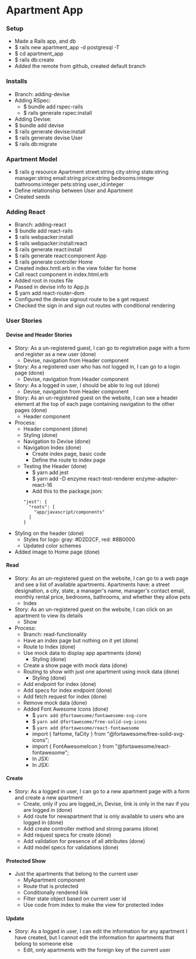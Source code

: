 # Apartment App

### Setup
- Made a Rails app, and db
- $ rails new apartment_app -d postgresql -T
- $ cd apartment_app
- $ rails db:create
- Added the remote from github, created default branch

### Installs
- Branch: adding-devise
- Adding RSpec:
  - $ bundle add rspec-rails
  - $ rails generate rspec:install
- Adding Devise:
- $ bundle add devise
- $ rails generate devise:install
- $ rails generate devise User
- $ rails db:migrate

### Apartment Model
- $ rails g resource Apartment street:string city:string state:string manager:string email:string price:string bedrooms:integer bathrooms:integer pets:string user_id:integer
- Define relationship between User and Apartment
- Created seeds

### Adding React
- Branch: adding-react
- $ bundle add react-rails
- $ rails webpacker:install
- $ rails webpacker:install:react
- $ rails generate react:install
- $ rails generate react:component App
- $ rails generate controller Home
- Created index.hmtl.erb in the view folder for home
- Call react component in index.html.erb
- Added root in routes file
- Passed in devise info to App.js
- $ yarn add react-router-dom
- Configured the devise signout route to be a get request
- Checked the sign in and sign out routes with conditional rendering


### User Stories

#### Devise and Header Stories
- Story: As a un-registered guest, I can go to registration page with a form and register as a new user (done)
  - Devise, navigation from Header component
- Story: As a registered user who has not logged in, I can go to a login page (done)
  - Devise, navigation from Header component
- Story: As a logged in user, I should be able to log out (done)
  - Devise, navigation from Header component
- Story: As an un-registered guest on the website, I can see a header element at the top of each page containing navigation to the other pages (done)
  - Header component
- Process:
  - Header component (done)
  - Styling (done)
  - Navigation to Devise (done)
  - Navigation Index (done)
    - Create index page, basic code
    - Define the route to index page
  - Testing the Header (done)
    - $ yarn add jest
    - $ yarn add -D enzyme react-test-renderer enzyme-adapter-react-16
    - Add this to the package.json:
    ```
    "jest": {
      "roots": [
        "app/javascript/components"
      ]
    }
    ```
- Styling on the header (done)
  - Styles for logo: gray: #D2D2CF, red: #8B0000
  - Updated color schemes
- Added image to Home page (done)


#### Read
- Story: As an un-registered guest on the website, I can go to a web page and see a list of available apartments. Apartments have: a street designation, a city, state, a manager's name, manager's contact email, monthly rental price, bedrooms, bathrooms, and whether they allow pets
  - Index
- Story: As an un-registered guest on the website, I can click on an apartment to view its details
  - Show
- Process:
  - Branch: read-functionality
  - Have an index page but nothing on it yet (done)
  - Route to Index (done)
  - Use mock data to display app apartments (done)
    - Styling (done)
  - Create a show page with mock data (done)
  - Routing to show with just one apartment using mock data (done)
    - Styling (done)
  - Add endpoint for index (done)
  - Add specs for index endpoint (done)
  - Add fetch request for index (done)
  - Remove mock data (done)
  - Added Font Awesome Icons (done)
    - $ `yarn add @fortawesome/fontawesome-svg-core`
    - $ `yarn add @fortawesome/free-solid-svg-icons`
    - $ `yarn add @fortawesome/react-fontawesome`
    - import { faHome, faCity } from "@fortawesome/free-solid-svg-icons";
    - import { FontAwesomeIcon } from "@fortawesome/react-fontawesome";
    - In JSX: <FontAwesomeIcon icon={faHome} />
    - In JSX: <FontAwesomeIcon icon={faCity} />

#### Create
- Story: As a logged in user, I can go to a new apartment page with a form and create a new apartment
  - Create, only if you are logged_in, Devise, link is only in the nav if you are logged in (done)
  - Add route for newapartment that is only available to users who are logged in (done)
  - Add create controller method and strong params (done)
  - Add request specs for create (done)
  - Add validation for presence of all attributes (done)
  - Add model specs for validations (done)

#### Protected Show
- Just the apartments that belong to the current user
  - MyApartment component
  - Route that is protected
  - Conditionally rendered link
  - Filter state object based on current user id
  - Use code from index to make the view for protected index

#### Update
- Story: As a logged in user, I can edit the information for any apartment I have created, but I cannot edit the information for apartments that belong to someone else
  - Edit, only apartments with the foreign key of the current user
